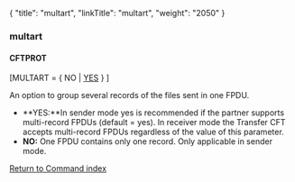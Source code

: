 {
    "title": "multart",
    "linkTitle": "multart",
    "weight": "2050"
}<span id="multart"></span>

### multart

#### CFTPROT

\[MULTART = { NO
| <u>YES</u> } \]

An option to group several records of the files sent in one FPDU.

- **YES:**In sender mode yes is recommended
    if the partner supports multi-record FPDUs (default = yes). In receiver mode the Transfer
    CFT accepts multi-record FPDUs regardless of the value of this
    parameter.
- <span style="font-weight: bold;">NO:</span> One FPDU contains
    only one record. Only applicable in sender mode.

[Return to Command index](../../)
